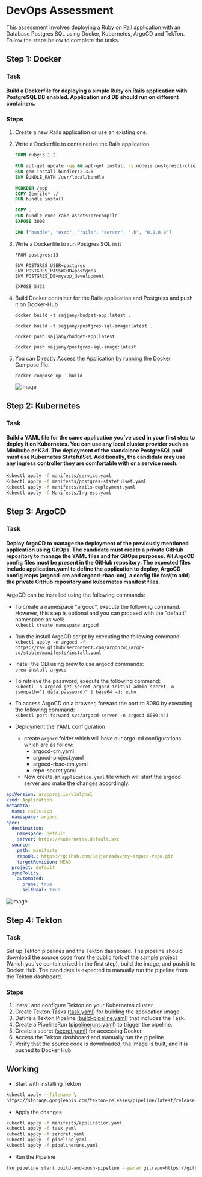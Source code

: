 # DevOps Assessment

This assessment involves deploying a Ruby on Rail application with an Database Postgres SQL using Docker, Kubernetes, ArgoCD and TekTon. Follow the steps below to complete the tasks.

## Step 1: Docker
### Task
#### Build a Dockerfile for deploying a simple Ruby on Rails application with PostgreSQL DB  enabled. Application and DB should run on different containers.

### Steps
1. Create a new Rails application or use an existing one.
2. Write a Dockerfile to containerize the Rails application.
   ```Dockerfile
   FROM ruby:3.1.2

   RUN apt-get update -qq && apt-get install -y nodejs postgresql-client
   RUN gem install bundler:2.3.6
   ENV BUNDLE_PATH /usr/local/bundle

   WORKDIR /app
   COPY Gemfile* ./
   RUN bundle install

   COPY . .
   RUN bundle exec rake assets:precompile
   EXPOSE 3000

   CMD ["bundle", "exec", "rails", "server", "-b", "0.0.0.0"]

3. Write a Dockerfile to run Postgres SQL in it
   ```Dockerfile-db
   FROM postgres:13

   ENV POSTGRES_USER=postgres
   ENV POSTGRES_PASSWORD=postgres
   ENV POSTGRES_DB=myapp_development

   EXPOSE 5432
5. Build Docker container for the Rails application and Postgress and push it on Docker-Hub
   
   ```docker build -t sajjany/budget-app:latest .```
   
   ```docker build -t sajjany/postgres-sql-image:latest .```
   
   ```docker push sajjany/budget-app:latest```
   
   ```docker push sajjany/postgres-sql-image:latest```
   
7. You can Directly Access the Application by running the Docker Compose file.
   
   ```docker-compose up --build```
   
   ![image](https://github.com/SajjanYadav/DevOps-Assessment/assets/62510989/a10ce854-a17f-45d3-91b2-6419777d7f3a)


## Step 2: Kubernetes

### Task
#### Build a YAML file for the same application you’ve used in your first step to deploy it on Kubernetes. You can use any local cluster provider such as Minikube or K3d. The deployment of the standalone PostgreSQL pod must use Kubernetes StatefulSet. Additionally, the candidate may use any ingress controller they are comfortable with or a service mesh.

```bash
Kubectl apply -f manifests/service.yaml      
Kubectl apply -f manifests/postgres-statefulset.yaml
Kubectl apply -f manifests/rails-deployment.yaml
Kubectl apply -f Manifests/Ingress.yaml
```

## Step 3: ArgoCD
### Task
#### Deploy ArgoCD to manage the deployment of the previously mentioned application using GitOps. The candidate must create a private GitHub repository to manage the YAML files and for GitOps purposes. All ArgoCD config files must be present in the GitHub repository. The expected files include application.yaml to define the application to deploy, ArgoCD config maps (argocd-cm and argocd-rbac-cm), a config file for/(to add) the private GitHub repository and kubernetes manifest files.

ArgoCD can be installed using the following commands:

- To create a namespace "argocd", execute the following command. However, this step is optional and you can proceed with the "default" namespace as well:<br>
  `kubectl create namespace argocd`

- Run the install ArgoCD script by executing the following command: <br>
  `kubectl apply -n argocd -f https://raw.githubusercontent.com/argoproj/argo-cd/stable/manifests/install.yaml`

- Install the CLI using brew to use argocd commands: <br>
  `brew install argocd`

- To retrieve the password, execute the following command: <br>
  `kubectl -n argocd get secret argocd-initial-admin-secret -o jsonpath="{.data.password}" | base64 -d; echo`

- To access ArgoCD on a browser, forward the port to 8080 by executing the following command: <br>
 `kubectl port-forward svc/argocd-server -n argocd 8080:443`

- Deployment the YAML configuration
  - create `argocd` folder which will have our argo-cd configurations which are as follow:
     - argocd-cm.yaml
     - argocd-project.yaml
     - argocd-rbac-cm.yaml
     - repo-secret.yaml
  - Now create an `application.yaml` file which will start the argocd server and make the changes accordingly.

```yaml
apiVersion: argoproj.io/v1alpha1
kind: Application
metadata:
  name: rails-app
  namespace: argocd
spec:
  destination:
    namespace: default
    server: https://kubernetes.default.svc
  source:
    path: manifests
    repoURL: https://github.com/SajjanYadav/my-argocd-repo.git
    targetRevision: HEAD
  project: default
  syncPolicy:
    automated:
      prune: true
      selfHeal: true
```
![image](https://github.com/SajjanYadav/DevOps-Assessment/assets/62510989/798a3163-28d9-482a-a184-ea3cfef6fd3f)

## Step 4: Tekton

### Task
Set up Tekton pipelines and the Tekton dashboard. The pipeline should download the source code from the public fork of the sample project (Which you’ve containerized in the first step), build the image, and push it to Docker Hub. The candidate is expected to manually run the pipeline from the Tekton dashboard.

### Steps
1. Install and configure Tekton on your Kubernetes cluster.
2. Create Tekton Tasks ([task.yaml](https://github.com/SajjanYadav/DevOps-Assessment/blob/main/manifests/tekton/task.yaml)) for building the application image.
3. Define a Tekton Pipeline ([build-pipeline.yaml](https://github.com/SajjanYadav/DevOps-Assessment/blob/main/manifests/tekton/pipeline.yaml)) that includes the Task.
4. Create a PipelineRun ([pipelineruns.yaml](https://github.com/SajjanYadav/DevOps-Assessment/blob/main/manifests/tekton/pipelineruns.yaml)) to trigger the pipeline.
5. Create a secret ([secret.yaml](https://github.com/SajjanYadav/DevOps-Assessment/blob/main/manifests/tekton/secret.yaml)) for accessing Docker.
6. Access the Tekton dashboard and manually run the pipeline.
7. Verify that the source code is downloaded, the image is built, and it is pushed to Docker Hub.

## Working

- Start with installing Tekton
```bash
kubectl apply --filename \
https://storage.googleapis.com/tekton-releases/pipeline/latest/release.yaml
```

- Apply the changes
```bash
kubectl apply -f manifests/application.yaml
kubectl apply -f task.yaml
kubectl apply -f sercret.yaml
kubectl apply -f pipeline.yaml
kubectl apply -f pipelineruns.yaml
```

- Run the Pipeline 
```bash
tkn pipeline start build-and-push-pipeline --param gitrepo=https://github.com/SajjanYadav/Budget-App.git --param context-dir="Ruby_on_rails" --param dockerfile="./Dockerfile" --param docker-image="https://hub.docker.com/r/sajjany/budget-app:latest"
```